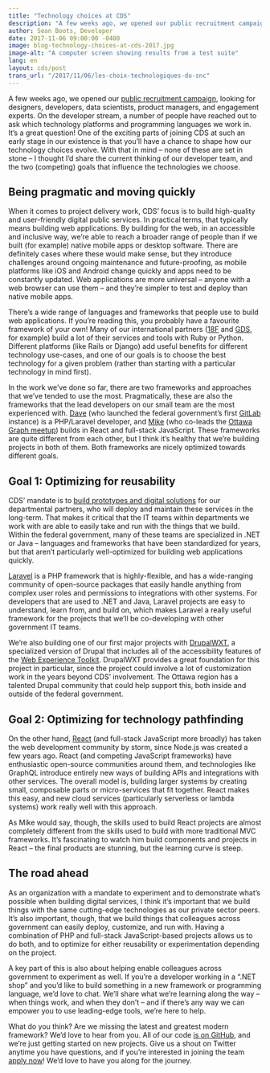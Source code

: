 ```yaml
---
title: "Technology choices at CDS"
description: "A few weeks ago, we opened our public recruitment campaign, looking for designers, developers, data scientists, product managers, and engagement experts. On the developer stream, a number of people have reached out to ask which technology platforms and programming languages we work in. It’s a great question! One of the exciting parts of joining CDS at such an early stage in our existence is that you’ll have a chance to shape how our technology choices evolve. With that in mind – none of these are set in stone – I thought I’d share the current thinking of our developer team, and the two (competing) goals that influence the technologies we choose."
author: Sean Boots, Developer
date: 2017-11-06 09:00:00 -0400
image: blog-technology-choices-at-cds-2017.jpg
image-alt: "A computer screen showing results from a test suite"
lang: en
layout: cds/post
trans_url: "/2017/11/06/les-choix-technologiques-du-snc"
---
```

A few weeks ago, we opened our [public recruitment campaign](/work-with-us/), looking for designers, developers, data scientists, product managers, and engagement experts. On the developer stream, a number of people have reached out to ask which technology platforms and programming languages we work in. It’s a great question! One of the exciting parts of joining CDS at such an early stage in our existence is that you’ll have a chance to shape how our technology choices evolve. With that in mind – none of these are set in stone – I thought I’d share the current thinking of our developer team, and the two (competing) goals that influence the technologies we choose.

## Being pragmatic and moving quickly

When it comes to project delivery work, CDS’ focus is to build high-quality and user-friendly digital public services. In practical terms, that typically means building web applications. By building for the web, in an accessible and inclusive way, we’re able to reach a broader range of people than if we built (for example) native mobile apps or desktop software. There are definitely cases where these would make sense, but they introduce challenges around ongoing maintenance and future-proofing, as mobile platforms like iOS and Android change quickly and apps need to be constantly updated. Web applications are more universal – anyone with a web browser can use them – and they’re simpler to test and deploy than native mobile apps.

There’s a wide range of languages and frameworks that people use to build web applications. If you’re reading this, you probably have a favourite framework of your own!  Many of our international partners ([18F](https://18f.gsa.gov/) and [GDS](https://gds.blog.gov.uk/), for example) build a lot of their services and tools with Ruby or Python. Different platforms (like Rails or Django) add useful benefits for different technology use-cases, and one of our goals is to choose the best technology for a given problem (rather than starting with a particular technology in mind first).

In the work we’ve done so far, there are two frameworks and approaches that we’ve tended to use the most. Pragmatically, these are also the frameworks that the lead developers on our small team are the most experienced with. [Dave](https://twitter.com/dsamojlenko) (who launched the federal government’s first [GitLab](https://about.gitlab.com/) instance) is a PHP/Laravel developer, and [Mike](https://twitter.com/dexterchief) (who co-leads the [Ottawa Graph meetup](https://www.meetup.com/Ottawa-Graph/)) builds in React and full-stack JavaScript. These frameworks are quite different from each other, but I think it’s healthy that we’re building projects in both of them. Both frameworks are nicely optimized towards different goals.

## Goal 1: Optimizing for reusability

CDS’ mandate is to [build prototypes and digital solutions](/how-we-work/) for our departmental partners, who will deploy and maintain these services in the long-term. That makes it critical that the IT teams within departments we work with are able to easily take and run with the things that we build. Within the federal government, many of these teams are specialized in .NET or Java – languages and frameworks that have been standardized for years, but that aren’t particularly well-optimized for building web applications quickly.

[Laravel](https://laravel.com/) is a PHP framework that is highly-flexible, and has a wide-ranging community of open-source packages that easily handle anything from complex user roles and permissions to integrations with other systems. For developers that are used to .NET and Java, Laravel projects are easy to understand, learn from, and build on, which makes Laravel a really useful framework for the projects that we’ll be co-developing with other government IT teams.

We’re also building one of our first major projects with [DrupalWXT](https://github.com/drupalwxt/wxt), a specialized version of Drupal that includes all of the accessibility features of the [Web Experience Toolkit](http://wet-boew.github.io/wet-boew/index-en.html). DrupalWXT provides a great foundation for this project in particular, since the project could involve a lot of customization work in the years beyond CDS’ involvement. The Ottawa region has a talented Drupal community that could help support this, both inside and outside of the federal government. 

## Goal 2: Optimizing for technology pathfinding

On the other hand, [React](https://reactjs.org/) (and full-stack JavaScript more broadly) has taken the web development community by storm, since Node.js was created a few years ago. React (and competing JavaScript frameworks) have enthusiastic open-source communities around them, and technologies like GraphQL introduce entirely new ways of building APIs and integrations with other services. The overall model is, building larger systems by creating small, composable parts or micro-services that fit together. React makes this easy, and new cloud services (particularly serverless or lambda systems) work really well with this approach.

As Mike would say, though, the skills used to build React projects are almost completely different from the skills used to build with more traditional MVC frameworks. It’s fascinating to watch him build components and projects in React – the final products are stunning, but the learning curve is steep. 

## The road ahead

As an organization with a mandate to experiment and to demonstrate what’s possible when building digital services, I think it’s important that we build things with the same cutting-edge technologies as our private sector peers. It’s also important, though, that we build things that colleagues across government can easily deploy, customize, and run with. Having a combination of PHP and full-stack JavaScript-based projects allows us to do both, and to optimize for either reusability or experimentation depending on the project.

A key part of this is also about helping enable colleagues across government to experiment as well. If you’re a developer working in a “.NET shop” and you’d like to build something in a new framework or programming language, we’d love to chat. We’ll share what we’re learning along the way – when things work, and when they don’t – and if there’s any way we can empower you to use leading-edge tools, we’re here to help.

What do you think? Are we missing the latest and greatest modern framework? We’d love to hear from you. All of our code [is on GitHub](https://github.com/cds-snc), and we’re just getting started on new projects. Give us a shout on Twitter anytime you have questions, and if you’re interested in joining the team [apply now](/work-with-us/)! We’d love to have you along for the journey.
